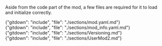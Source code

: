 <!-- toc{"maxDepth": 2, "headerSize": 2} -->
Aside from the code part of the mod, a few files are required for it to load and initialize correctly.  

{"gitdown": "include", "file": "./sections/mod.yaml.md"}  
{"gitdown": "include", "file": "./sections/mod_info.yaml.md"}  
{"gitdown": "include", "file": "./sections/Versioning.md"}  
{"gitdown": "include", "file": "./sections/UserMod2.md"}  
